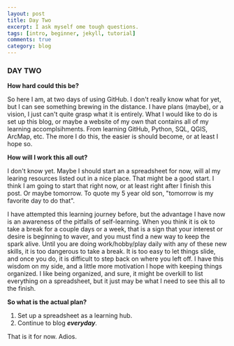 ```yaml
---
layout: post
title: Day Two
excerpt: I ask myself ome tough questions.
tags: [intro, beginner, jekyll, tutorial]
comments: true
category: blog
---
```


### DAY TWO

__How hard could this be?__

So here I am, at two days of using GitHub. I don't really know what for yet, but I can see something brewing in the distance. I have plans (maybe), or a vision, I just can't quite grasp what it is entirely. What I would like to do is set up this blog, or maybe a website of my own that contains all of my learning accomplsihments. From learning GitHub, Python, SQL, QGIS, ArcMap, etc. The more I do this, the easier is should become, or at least I hope so.

__How will I work this all out?__

I don't know yet. Maybe I should start an a spreadsheet for now, will al my learing resources listed out in a nice place. That might be a good start. I think I am going to start that right now, or at least right after I finish this post. Or maybe tomorrow. To quote my 5 year old son, "tomorrow is my favorite day to do that".

I have attempted this learning journey before, but the advantage I have now is an awareness of the pitfalls of self-learning. When you think it is ok to take a break for a couple days or a week, that is a sign that your interest or desire is beginning to waver, and you must find a new way to keep the spark alive. Until you are doing work/hobby/play daily with any of these new skills, it is too dangerous to take a break. It is too easy to let things slide, and once you do, it is difficult to step back on where you left off. I have this wisdom on my side, and a little more motivation I hope with keeping things organized. I like being organized, and sure, it might be overkill to list everything on a spreadsheet, but it just may be what I need to see this all to the finish.

__So what is the actual plan?__

1. Set up a spreadsheet as a learning hub.
2. Continue to blog __*everyday*__.

That is it for now. Adios.
